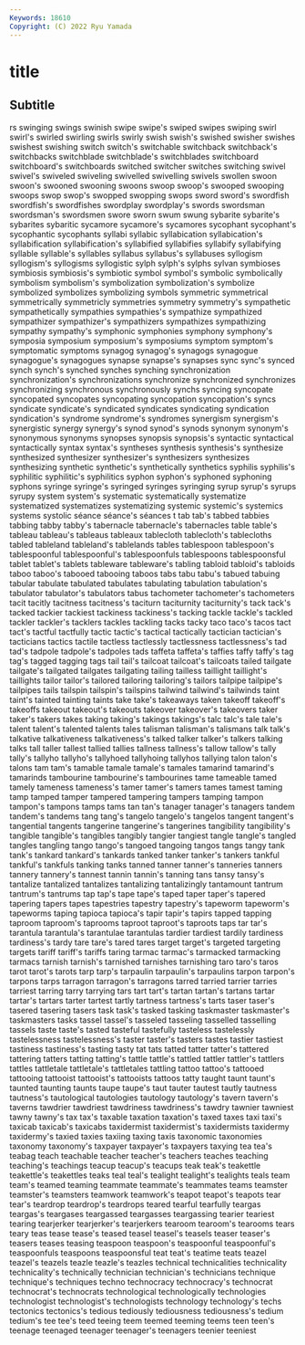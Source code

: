```yaml
---
Keywords: 18610
Copyright: (C) 2022 Ryu Yamada
---
```



# title

## Subtitle
rs swinging swings swinish swipe swipe's swiped swipes swiping
swirl swirl's swirled swirling swirls swirly swish swish's swished swisher
swishes swishest swishing switch switch's switchable switchback switchback's switchbacks switchblade
switchblade's switchblades switchboard switchboard's switchboards switched switcher switches switching swivel
swivel's swiveled swiveling swivelled swivelling swivels swollen swoon swoon's swooned
swooning swoons swoop swoop's swooped swooping swoops swop swop's swopped
swopping swops sword sword's swordfish swordfish's swordfishes swordplay swordplay's swords
swordsman swordsman's swordsmen swore sworn swum swung sybarite sybarite's sybarites
sybaritic sycamore sycamore's sycamores sycophant sycophant's sycophantic sycophants syllabi syllabic
syllabication syllabication's syllabification syllabification's syllabified syllabifies syllabify syllabifying syllable syllable's
syllables syllabus syllabus's syllabuses syllogism syllogism's syllogisms syllogistic sylph sylph's
sylphs sylvan symbioses symbiosis symbiosis's symbiotic symbol symbol's symbolic symbolically
symbolism symbolism's symbolization symbolization's symbolize symbolized symbolizes symbolizing symbols symmetric
symmetrical symmetrically symmetricly symmetries symmetry symmetry's sympathetic sympathetically sympathies sympathies's
sympathize sympathized sympathizer sympathizer's sympathizers sympathizes sympathizing sympathy sympathy's symphonic
symphonies symphony symphony's symposia symposium symposium's symposiums symptom symptom's symptomatic
symptoms synagog synagog's synagogs synagogue synagogue's synagogues synapse synapse's synapses
sync sync's synced synch synch's synched synches synching synchronization synchronization's
synchronizations synchronize synchronized synchronizes synchronizing synchronous synchronously synchs syncing syncopate
syncopated syncopates syncopating syncopation syncopation's syncs syndicate syndicate's syndicated syndicates
syndicating syndication syndication's syndrome syndrome's syndromes synergism synergism's synergistic synergy
synergy's synod synod's synods synonym synonym's synonymous synonyms synopses synopsis
synopsis's syntactic syntactical syntactically syntax syntax's syntheses synthesis synthesis's synthesize
synthesized synthesizer synthesizer's synthesizers synthesizes synthesizing synthetic synthetic's synthetically synthetics
syphilis syphilis's syphilitic syphilitic's syphilitics syphon syphon's syphoned syphoning syphons
syringe syringe's syringed syringes syringing syrup syrup's syrups syrupy system
system's systematic systematically systematize systematized systematizes systematizing systemic systemic's systemics
systems systolic séance séance's séances t tab tab's tabbed tabbies
tabbing tabby tabby's tabernacle tabernacle's tabernacles table table's tableau tableau's
tableaus tableaux tablecloth tablecloth's tablecloths tabled tableland tableland's tablelands tables
tablespoon tablespoon's tablespoonful tablespoonful's tablespoonfuls tablespoons tablespoonsful tablet tablet's tablets
tableware tableware's tabling tabloid tabloid's tabloids taboo taboo's tabooed tabooing
taboos tabs tabu tabu's tabued tabuing tabular tabulate tabulated tabulates
tabulating tabulation tabulation's tabulator tabulator's tabulators tabus tachometer tachometer's tachometers
tacit tacitly tacitness tacitness's taciturn taciturnity taciturnity's tack tack's tacked
tackier tackiest tackiness tackiness's tacking tackle tackle's tackled tackler tackler's
tacklers tackles tackling tacks tacky taco taco's tacos tact tact's
tactful tactfully tactic tactic's tactical tactically tactician tactician's tacticians tactics
tactile tactless tactlessly tactlessness tactlessness's tad tad's tadpole tadpole's tadpoles
tads taffeta taffeta's taffies taffy taffy's tag tag's tagged tagging
tags tail tail's tailcoat tailcoat's tailcoats tailed tailgate tailgate's tailgated
tailgates tailgating tailing tailless taillight taillight's taillights tailor tailor's tailored
tailoring tailoring's tailors tailpipe tailpipe's tailpipes tails tailspin tailspin's tailspins
tailwind tailwind's tailwinds taint taint's tainted tainting taints take take's
takeaways taken takeoff takeoff's takeoffs takeout takeout's takeouts takeover takeover's
takeovers taker taker's takers takes taking taking's takings takings's talc
talc's tale tale's talent talent's talented talents tales talisman talisman's
talismans talk talk's talkative talkativeness talkativeness's talked talker talker's talkers
talking talks tall taller tallest tallied tallies tallness tallness's tallow
tallow's tally tally's tallyho tallyho's tallyhoed tallyhoing tallyhos tallying talon
talon's talons tam tam's tamable tamale tamale's tamales tamarind tamarind's
tamarinds tambourine tambourine's tambourines tame tameable tamed tamely tameness tameness's
tamer tamer's tamers tames tamest taming tamp tamped tamper tampered
tampering tampers tamping tampon tampon's tampons tamps tams tan tan's
tanager tanager's tanagers tandem tandem's tandems tang tang's tangelo tangelo's
tangelos tangent tangent's tangential tangents tangerine tangerine's tangerines tangibility tangibility's
tangible tangible's tangibles tangibly tangier tangiest tangle tangle's tangled tangles
tangling tango tango's tangoed tangoing tangos tangs tangy tank tank's
tankard tankard's tankards tanked tanker tanker's tankers tankful tankful's tankfuls
tanking tanks tanned tanner tanner's tanneries tanners tannery tannery's tannest
tannin tannin's tanning tans tansy tansy's tantalize tantalized tantalizes tantalizing
tantalizingly tantamount tantrum tantrum's tantrums tap tap's tape tape's taped
taper taper's tapered tapering tapers tapes tapestries tapestry tapestry's tapeworm
tapeworm's tapeworms taping tapioca tapioca's tapir tapir's tapirs tapped tapping
taproom taproom's taprooms taproot taproot's taproots taps tar tar's tarantula
tarantula's tarantulae tarantulas tardier tardiest tardily tardiness tardiness's tardy tare
tare's tared tares target target's targeted targeting targets tariff tariff's
tariffs taring tarmac tarmac's tarmacked tarmacking tarmacs tarnish tarnish's tarnished
tarnishes tarnishing taro taro's taros tarot tarot's tarots tarp tarp's
tarpaulin tarpaulin's tarpaulins tarpon tarpon's tarpons tarps tarragon tarragon's tarragons
tarred tarried tarrier tarries tarriest tarring tarry tarrying tars tart
tart's tartan tartan's tartans tartar tartar's tartars tarter tartest tartly
tartness tartness's tarts taser taser's tasered tasering tasers task task's
tasked tasking taskmaster taskmaster's taskmasters tasks tassel tassel's tasseled tasseling
tasselled tasselling tassels taste taste's tasted tasteful tastefully tasteless tastelessly
tastelessness tastelessness's taster taster's tasters tastes tastier tastiest tastiness tastiness's
tasting tasty tat tats tatted tatter tatter's tattered tattering tatters
tatting tatting's tattle tattle's tattled tattler tattler's tattlers tattles tattletale
tattletale's tattletales tattling tattoo tattoo's tattooed tattooing tattooist tattooist's tattooists
tattoos tatty taught taunt taunt's taunted taunting taunts taupe taupe's
taut tauter tautest tautly tautness tautness's tautological tautologies tautology tautology's
tavern tavern's taverns tawdrier tawdriest tawdriness tawdriness's tawdry tawnier tawniest
tawny tawny's tax tax's taxable taxation taxation's taxed taxes taxi
taxi's taxicab taxicab's taxicabs taxidermist taxidermist's taxidermists taxidermy taxidermy's taxied
taxies taxiing taxing taxis taxonomic taxonomies taxonomy taxonomy's taxpayer taxpayer's
taxpayers taxying tea tea's teabag teach teachable teacher teacher's teachers
teaches teaching teaching's teachings teacup teacup's teacups teak teak's teakettle
teakettle's teakettles teaks teal teal's tealight tealight's tealights teals team
team's teamed teaming teammate teammate's teammates teams teamster teamster's teamsters
teamwork teamwork's teapot teapot's teapots tear tear's teardrop teardrop's teardrops
teared tearful tearfully teargas teargas's teargases teargassed teargasses teargassing tearier
teariest tearing tearjerker tearjerker's tearjerkers tearoom tearoom's tearooms tears teary
teas tease tease's teased teasel teasel's teasels teaser teaser's teasers
teases teasing teaspoon teaspoon's teaspoonful teaspoonful's teaspoonfuls teaspoons teaspoonsful teat
teat's teatime teats teazel teazel's teazels teazle teazle's teazles technical
technicalities technicality technicality's technically technician technician's technicians technique technique's techniques
techno technocracy technocracy's technocrat technocrat's technocrats technological technologically technologies technologist
technologist's technologists technology technology's techs tectonics tectonics's tedious tediously tediousness
tediousness's tedium tedium's tee tee's teed teeing teem teemed teeming
teems teen teen's teenage teenaged teenager teenager's teenagers teenier teeniest
